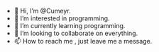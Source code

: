 - 👋 Hi, I’m @Cumeyr.
- 👀 I’m interested in programming.
- 🌱 I’m currently learning programming.
- 💞️ I’m looking to collaborate on everything.
- 📫 How to reach me , just leave me a message.

<!---
Cumeyr/Cumeyr is a ✨ special ✨ repository because its `README.md` (this file) appears on your GitHub profile.
You can click the Preview link to take a look at your changes.
--->
